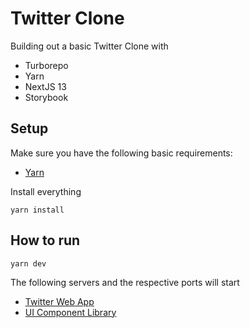 # Twitter Clone

Building out a basic Twitter Clone with

- Turborepo
- Yarn
- NextJS 13
- Storybook

## Setup

Make sure you have the following basic requirements:

- [Yarn](https://yarnpkg.com/getting-started/install)

Install everything

```
yarn install
```

## How to run

```
yarn dev
```

The following servers and the respective ports will start

- [Twitter Web App](http://localhost:3000/)
- [UI Component Library](http://localhost:6006/)
